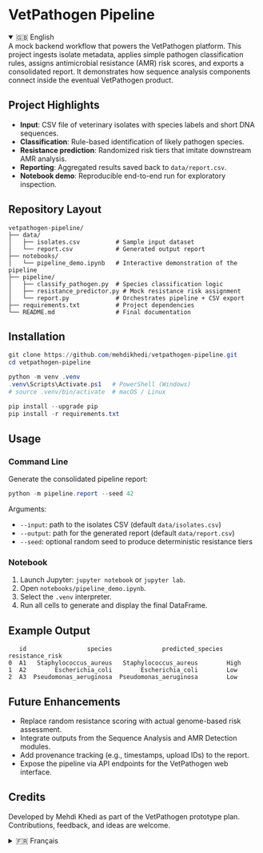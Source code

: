 # VetPathogen Pipeline

<details open>
  <summary>🇬🇧 English</summary>
A mock backend workflow that powers the VetPathogen platform. This project ingests
isolate metadata, applies simple pathogen classification rules, assigns antimicrobial
resistance (AMR) risk scores, and exports a consolidated report. It demonstrates how
sequence analysis components connect inside the eventual VetPathogen product.

## Project Highlights

- **Input**: CSV file of veterinary isolates with species labels and short DNA sequences.
- **Classification**: Rule-based identification of likely pathogen species.
- **Resistance prediction**: Randomized risk tiers that imitate downstream AMR analysis.
- **Reporting**: Aggregated results saved back to `data/report.csv`.
- **Notebook demo**: Reproducible end-to-end run for exploratory inspection.

## Repository Layout

```
vetpathogen-pipeline/
├── data/
│   ├── isolates.csv          # Sample input dataset
│   └── report.csv            # Generated output report
├── notebooks/
│   └── pipeline_demo.ipynb   # Interactive demonstration of the pipeline
├── pipeline/
│   ├── classify_pathogen.py  # Species classification logic
│   ├── resistance_predictor.py # Mock resistance risk assignment
│   └── report.py             # Orchestrates pipeline + CSV export
├── requirements.txt          # Project dependencies
└── README.md                 # Final documentation
```

## Installation

```powershell
git clone https://github.com/mehdikhedi/vetpathogen-pipeline.git
cd vetpathogen-pipeline

python -m venv .venv
.venv\Scripts\Activate.ps1   # PowerShell (Windows)
# source .venv/bin/activate  # macOS / Linux

pip install --upgrade pip
pip install -r requirements.txt
```

## Usage

### Command Line

Generate the consolidated pipeline report:

```powershell
python -m pipeline.report --seed 42
```

Arguments:
- `--input`: path to the isolates CSV (default `data/isolates.csv`)
- `--output`: path for the generated report (default `data/report.csv`)
- `--seed`: optional random seed to produce deterministic resistance tiers

### Notebook

1. Launch Jupyter: `jupyter notebook` or `jupyter lab`.
2. Open `notebooks/pipeline_demo.ipynb`.
3. Select the `.venv` interpreter.
4. Run all cells to generate and display the final DataFrame.

## Example Output

```text
   id                 species              predicted_species resistance_risk
0  A1   Staphylococcus_aureus   Staphylococcus_aureus        High
1  A2        Escherichia_coli        Escherichia_coli        Low
2  A3  Pseudomonas_aeruginosa  Pseudomonas_aeruginosa        Low
```

## Future Enhancements

- Replace random resistance scoring with actual genome-based risk assessment.
- Integrate outputs from the Sequence Analysis and AMR Detection modules.
- Add provenance tracking (e.g., timestamps, upload IDs) to the report.
- Expose the pipeline via API endpoints for the VetPathogen web interface.

## Credits

Developed by Mehdi Khedi as part of the VetPathogen prototype plan. Contributions,
feedback, and ideas are welcome.
</details>


<details> 
  <summary>🇫🇷 Français</summary>

Un flux backend simulé pour la plateforme VetPathogen. Ce projet ingère des métadonnées
d’isolats, applique un jeu de règles de classification des agents pathogènes, attribue des
niveaux de risque d’antibiorésistance (AMR) et exporte un rapport consolidé. Il illustre
comment les modules d’analyse de séquences s’articulent dans le produit VetPathogen.

## Points forts

- **Entrée** : fichier CSV contenant les isolats vétérinaires avec espèces et séquences ADN.
- **Classification** : identification basée sur des motifs simples.
- **Prédiction AMR** : niveaux de risque aléatoires pour simuler une analyse ultérieure.
- **Rapport** : résultats combinés enregistrés dans `data/report.csv`.
- **Notebook** : démonstration reproductible pour inspection interactive.

## Organisation du dépôt

```
vetpathogen-pipeline/
├── data/
│   ├── isolates.csv          # Jeu de données d’entrée
│   └── report.csv            # Rapport généré
├── notebooks/
│   └── pipeline_demo.ipynb   # Démonstration interactive du pipeline
├── pipeline/
│   ├── classify_pathogen.py  # Logique de classification
│   ├── resistance_predictor.py # Attribution du risque AMR
│   └── report.py             # Orchestration et export CSV
├── requirements.txt          # Dépendances du projet
└── README.md                 # Documentation finale
```

## Installation

```powershell
git clone https://github.com/mehdikhedi/vetpathogen-pipeline.git
cd vetpathogen-pipeline

python -m venv .venv
.venv\Scripts\Activate.ps1   # PowerShell (Windows)
# source .venv/bin/activate  # macOS / Linux

pip install --upgrade pip
pip install -r requirements.txt
```

## Utilisation

### Ligne de commande

Générer le rapport complet :

```powershell
python -m pipeline.report --seed 42
```

Arguments :
- `--input` : chemin vers le CSV des isolats (défaut `data/isolates.csv`)
- `--output` : chemin du rapport généré (défaut `data/report.csv`)
- `--seed` : graine aléatoire facultative pour des résultats déterministes

### Notebook

1. Lancer Jupyter : `jupyter notebook` ou `jupyter lab`.
2. Ouvrir `notebooks/pipeline_demo.ipynb`.
3. Sélectionner l’interpréteur `.venv`.
4. Exécuter toutes les cellules pour générer et afficher le DataFrame final.

## Exemple de sortie

```text
   id                 species              predicted_species resistance_risk
0  A1   Staphylococcus_aureus   Staphylococcus_aureus        High
1  A2        Escherichia_coli        Escherichia_coli        Low
2  A3  Pseudomonas_aeruginosa  Pseudomonas_aeruginosa        Low
```

## Pistes d’évolution

- Remplacer l’aléatoire par une évaluation génomique réelle du risque AMR.
- Intégrer les résultats des modules « Sequence Analysis » et « AMR Detection ».
- Ajouter une traçabilité (horodatage, identifiants d’upload) au rapport.
- Exposer le pipeline via une API pour l’interface web VetPathogen.

## Crédits

Développé par Mehdi Khedi dans le cadre du prototype VetPathogen. Les retours,
suggestions et contributions sont bienvenus.
</details>

